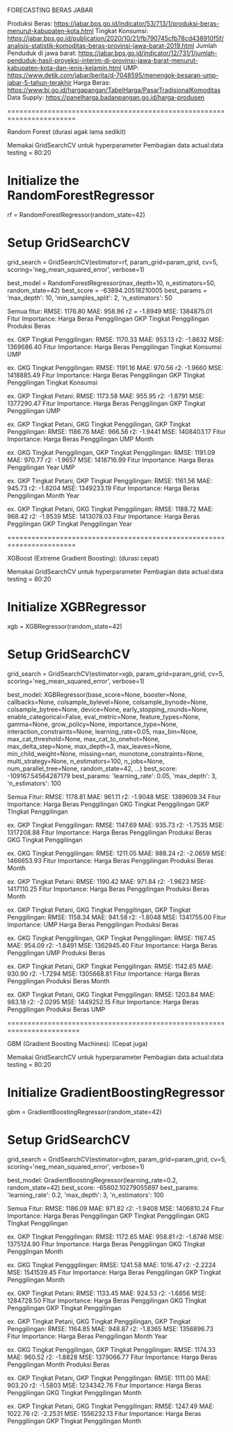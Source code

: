 FORECASTING BERAS JABAR

Produksi Beras:
https://jabar.bps.go.id/indicator/53/713/1/produksi-beras-menurut-kabupaten-kota.html
Tingkat Konsumsi:
https://jabar.bps.go.id/publication/2020/10/21/fb790745cfb78cd438910f5f/analisis-statistik-komoditas-beras-provinsi-jawa-barat-2019.html
Jumlah Penduduk di jawa barat:
https://jabar.bps.go.id/indicator/12/731/1/jumlah-penduduk-hasil-proyeksi-interim-di-provinsi-jawa-barat-menurut-kabupaten-kota-dan-jenis-kelamin.html
UMP:
https://www.detik.com/jabar/berita/d-7048595/menengok-besaran-ump-jabar-5-tahun-terakhir
Harga Beras: 
https://www.bi.go.id/hargapangan/TabelHarga/PasarTradisionalKomoditas
Data Supply:
https://panelharga.badanpangan.go.id/harga-produsen

=======================================================================

Random Forest (durasi agak lama sedikit)

Memakai GridSearchCV untuk hyperparameter
Pembagian data actual:data testing = 80:20

# Initialize the RandomForestRegressor
rf = RandomForestRegressor(random_state=42)
# Setup GridSearchCV
grid_search = GridSearchCV(estimator=rf, param_grid=param_grid, cv=5, scoring='neg_mean_squared_error', verbose=1)

best_model = RandomForestRegressor(max_depth=10, n_estimators=50, random_state=42)
best_score = -63894.20518210005
best_params = ’max_depth': 10, 'min_samples_split': 2, 'n_estimators': 50

Semua fitur:
RMSE: 1176.80
MAE: 958.96
r2 =  -1.8949
MSE: 1384875.01
Fitur Importance:
Harga Beras Penggilingan
GKP Tingkat Penggilingan
Produksi Beras

ex. GKP Tingkat Penggilingan:
RMSE: 1170.33
MAE: 953.13
r2: -1.8632
MSE: 1369686.40
Fitur Importance:
Harga Beras Penggilingan
Tingkat Konsumsi
UMP

ex. GKG Tingkat Penggilingan:
RMSE: 1191.16
MAE: 970.56
r2: -1.9660
MSE: 1418885.49
Fitur Importance:
Harga Beras Penggilingan
GKP TIngkat Penggilingan
Tingkat Konsumsi

ex. GKP Tingkat Petani:
RMSE: 1173.58
MAE: 955.95
r2: -1.8791
MSE: 1377290.47
Fitur Importance:
Harga Beras Penggilingan
GKP Tingkat Penggilingan
UMP

ex. GKP Tingkat Petani, GKG Tingkat Penggilingan, GKP Tingkat Penggilingan:
RMSE: 1186.76
MAE: 966.56
r2: -1.9441
MSE: 1408403.17
Fitur Importance:
Harga Beras Penggilingan
UMP
Month

ex. GKG Tingkat Penggilingan, GKP Tingkat Penggilingan:
RMSE: 1191.09
MAE: 970.77
r2: -1.9657
MSE: 1418716.99
Fitur Importance:
Harga Beras Penggilingan
Year
UMP

ex. GKP Tingkat Petani, GKP Tingkat Penggilingan:
RMSE: 1161.56
MAE: 945.73
r2: -1.8204
MSE: 1349233.19
Fitur Importance:
Harga Beras Penggilingan
Month
Year

ex. GKP Tingkat Petani, GKG Tingkat Penggilingan:
RMSE: 1188.72
MAE: 968.42
r2: -1.9539
MSE: 1413078.03
Fitur Importance:
Harga Beras Peggilingan
GKP Tingkat Penggilingan
Year

=======================================================================

XGBoost (Extreme Gradient Boosting): (durasi cepat)

Memakai GridSearchCV untuk hyperparameter
Pembagian data actual:data testing = 80:20

# Initialize XGBRegressor
xgb = XGBRegressor(random_state=42)
# Setup GridSearchCV
grid_search = GridSearchCV(estimator=xgb, param_grid=param_grid, cv=5, scoring='neg_mean_squared_error', verbose=1)

best_model: XGBRegressor(base_score=None, booster=None, callbacks=None,
              colsample_bylevel=None, colsample_bynode=None,
              colsample_bytree=None, device=None, early_stopping_rounds=None,
              enable_categorical=False, eval_metric=None, feature_types=None,
              gamma=None, grow_policy=None, importance_type=None,
              interaction_constraints=None, learning_rate=0.05, max_bin=None,
              max_cat_threshold=None, max_cat_to_onehot=None,
              max_delta_step=None, max_depth=3, max_leaves=None,
              min_child_weight=None, missing=nan, monotone_constraints=None,
              multi_strategy=None, n_estimators=100, n_jobs=None,
              num_parallel_tree=None, random_state=42, ...)
best_score: -109167.54564287179
best_params: 'learning_rate': 0.05, 'max_depth': 3, 'n_estimators': 100

Semua Fitur:
RMSE: 1178.81
MAE: 961.11
r2: -1.9048
MSE: 1389609.34
Fitur Importance:
Harga Beras Penggilingan
GKG Tingkat Penggilingan
GKP TIngkat Penggilingan

ex. GKP Tingkat Penggilingan:
RMSE: 1147.69
MAE: 935.73
r2: -1.7535
MSE: 1317208.88
Fitur Importance:
Harga Beras Penggilingan
Produksi Beras
GKG Tingkat Penggilingan

ex. GKG Tingkat Penggilingan:
RMSE: 1211.05
MAE: 988.24
r2: -2.0659
MSE: 1466653.93
Fitur Importance:
Harga Beras Penggilingan
Produksi Beras
Month

ex. GKP Tingkat Petani:
RMSE: 1190.42
MAE: 971.84
r2: -1.9623
MSE: 1417110.25
Fitur Importance:
Harga Beras Penggilingan
Produksi Beras
Month

ex. GKP Tingkat Petani, GKG Tingkat Penggilingan, GKP Tingkat Penggilingan:
RMSE: 1158.34
MAE: 941.58
r2: -1.8048
MSE: 1341755.00
Fitur Importance:
UMP
Harga Beras Penggilingan
Produksi Beras

ex. GKG Tingkat Penggilingan, GKP Tingkat Penggilingan:
RMSE: 1167.45
MAE: 954.09
r2: -1.8491
MSE: 1362945.40
Fitur Importance:
Harga Beras Penggilingan
UMP
Produksi Beras

ex. GKP Tingkat Petani, GKP Tingkat Penggilingan:
RMSE: 1142.65
MAE: 930.90
r2: -1.7294
MSE: 1305668.81
Fitur Importance:
Harga Beras Penggilingan
Produksi Beras
Month

ex. GKP Tingkat Petani, GKG Tingkat Penggilingan:
RMSE: 1203.84
MAE: 983.18
r2: -2.0295
MSE: 1449252.15
Fitur Importance:
Harga Beras Penggilingan
Produksi Beras
UMP

========================================================================

GBM (Gradient Boosting Machines): (Cepat juga)

Memakai GridSearchCV untuk hyperparameter
Pembagian data actual:data testing = 80:20

# Initialize GradientBoostingRegressor
gbm = GradientBoostingRegressor(random_state=42)
# Setup GridSearchCV
grid_search = GridSearchCV(estimator=gbm, param_grid=param_grid, cv=5, scoring='neg_mean_squared_error', verbose=1)

best_model: GradientBoostingRegressor(learning_rate=0.2, random_state=42)
best_score:  -65602.10279055897
best_params: 'learning_rate': 0.2, 'max_depth': 3, 'n_estimators': 100

Semua Fitur: 
RMSE: 1186.09
MAE: 971.82
r2: -1.9408
MSE: 1406810.24
Fitur Importance:
Harga Beras Penggilingan
GKP Tingkat Penggilingan
GKG TIngkat Penggilingan

ex. GKP TIngkat Penggilingan:
RMSE: 1172.65
MAE: 958.81
r2: -1.8746
MSE: 1375124.90
FItur Importance:
Harga Beras Penggilingan
GKG TIngkat Penggilngan
Month

ex. GKG Tingkat Pengggilingan:
RMSE: 1241.58
MAE: 1016.47
r2: -2.2224
MSE: 1541539.45
Fitur Importance:
Harga Beras Penggilingan
GKP Tingkat Penggilingan
Month

ex. GKP Tingkat Petani:
RMSE: 1133.45
MAE: 924.53
r2: -1.6856
MSE: 1284728.50
FItur Importance:
Harga Beras Penggilingan
GKG TIngkat Penggilingan
GKP TIngkat Penggilingan

ex. GKP Tingkat Petani, GKG Tingkat Penggilingan, GKP Tingkat Penggilingan:
RMSE: 1164.85
MAE: 948.87
r2: -1.8365
MSE: 1356896.73
Fitur Importance:
Harga Beras Penggilingan
Month
Year

ex. GKG Tingkat Penggilingan, GKP Tingkat Penggilingan:
RMSE: 1174.33
MAE: 960.52
r2: -1.8828
MSE: 1379066.77
Fitur Importance:
Harga Beras Penggilingan
Month
Produksi Beras

ex. GKP Tingkat Petani, GKP Tingkat Penggilingan:
RMSE: 1111.00
MAE: 903.20
r2: -1.5803
MSE: 1234342.76
Fitur Importance:
Harga Beras Penggilingan
GKG Tingkat Penggilingan
Month

ex. GKP Tingkat Petani, GKG Tingkat Penggilingan:
RMSE: 1247.49
MAE: 1022.76
r2: -2.2531
MSE: 1556232.13
Fitur Importance:
Harga Beras Penggilingan
GKP TIngkat Penggilingan
Month
